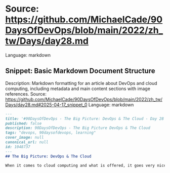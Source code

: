 # Source: https://github.com/MichaelCade/90DaysOfDevOps/blob/main/2022/zh_tw/Days/day28.md
Language: markdown

## Snippet: Basic Markdown Document Structure
Description: Markdown formatting for an article about DevOps and cloud computing, including metadata and main content sections with image references.
Source: https://github.com/MichaelCade/90DaysOfDevOps/blob/main/2022/zh_tw/Days/day28.md#2025-04-17_snippet_0
Language: markdown

```markdown
---
title: '#90DaysOfDevOps - The Big Picture: DevOps & The Cloud - Day 28'
published: false
description: 90DaysOfDevOps - The Big Picture DevOps & The Cloud
tags: "devops, 90daysofdevops, learning"
cover_image: null
canonical_url: null
id: 1048737
---
## The Big Picture: DevOps & The Cloud

When it comes to cloud computing and what is offered, it goes very nicely with the DevOps ethos and processes...
```